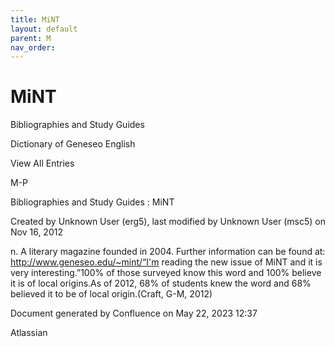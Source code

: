 ```yaml
---
title: MiNT
layout: default
parent: M
nav_order:
---
```


# MiNT

Bibliographies and Study Guides

Dictionary of Geneseo English

View All Entries

M-P

Bibliographies and Study Guides : MiNT

Created by  Unknown User (erg5), last modified by  Unknown User (msc5) on Nov 16, 2012

n. A literary magazine founded in 2004. Further information can be found at: http://www.geneseo.edu/~mint/“I'm reading the new issue of MiNT and it is very interesting.”100% of those surveyed know this word and 100% believe it is of local origins.As of 2012, 68% of students knew the word and 68% believed it to be of local origin.(Craft, G-M, 2012) 

Document generated by Confluence on May 22, 2023 12:37

Atlassian
